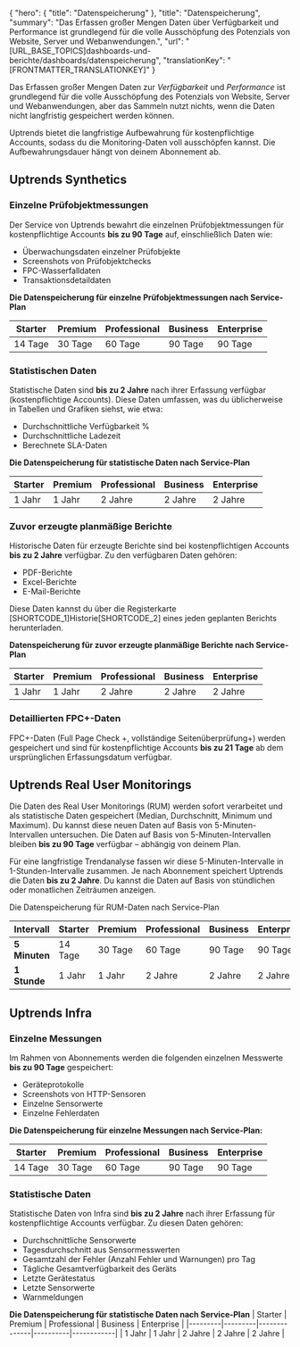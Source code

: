 {
  "hero": {
    "title": "Datenspeicherung"
  },
  "title": "Datenspeicherung",
  "summary": "Das Erfassen großer Mengen Daten über Verfügbarkeit und Performance ist grundlegend für die volle Ausschöpfung des Potenzials von Website, Server und Webanwendungen.",
  "url": "[URL_BASE_TOPICS]dashboards-und-berichte/dashboards/datenspeicherung",
  "translationKey": "[FRONTMATTER_TRANSLATIONKEY]"
}

Das Erfassen großer Mengen Daten zur *Verfügbarkeit* und *Performance* ist grundlegend für die volle Ausschöpfung des Potenzials von Website, Server und Webanwendungen, aber das Sammeln nutzt nichts, wenn die Daten nicht langfristig gespeichert werden können.

Uptrends bietet die langfristige Aufbewahrung für kostenpflichtige Accounts, sodass du die Monitoring-Daten voll ausschöpfen kannst. Die Aufbewahrungsdauer hängt von deinem Abonnement ab.

## Uptrends Synthetics
### Einzelne Prüfobjektmessungen

Der Service von Uptrends bewahrt die einzelnen Prüfobjektmessungen für kostenpflichtige Accounts **bis zu 90 Tage** auf, einschließlich Daten wie:

-   Überwachungsdaten einzelner Prüfobjekte
-   Screenshots von Prüfobjektchecks
-   FPC-Wasserfalldaten
-   Transaktionsdetaildaten

**Die Datenspeicherung für einzelne Prüfobjektmessungen nach Service-Plan**

| Starter | Premium | Professional | Business | Enterprise |
|---------|---------|--------------|----------|------------|
| 14 Tage | 30 Tage | 60 Tage      | 90 Tage  | 90 Tage    |

### Statistischen Daten

Statistische Daten sind **bis zu 2 Jahre** nach ihrer Erfassung verfügbar (kostenpflichtige Accounts). Diese Daten umfassen, was du üblicherweise in Tabellen und Grafiken siehst, wie etwa:

-   Durchschnittliche Verfügbarkeit %
-   Durchschnittliche Ladezeit
-   Berechnete SLA-Daten

**Die Datenspeicherung für statistische Daten nach Service-Plan**

| Starter | Premium | Professional | Business | Enterprise |
|---------|---------|--------------|----------|------------|
| 1 Jahr  | 1 Jahr  | 2 Jahre      | 2 Jahre  | 2 Jahre    |

### Zuvor erzeugte planmäßige Berichte

Historische Daten für erzeugte Berichte sind bei kostenpflichtigen Accounts **bis zu 2 Jahre** verfügbar. Zu den verfügbaren Daten gehören:

-   PDF-Berichte
-   Excel-Berichte
-   E-Mail-Berichte

Diese Daten kannst du über die Registerkarte [SHORTCODE_1]Historie[SHORTCODE_2] eines jeden geplanten Berichts herunterladen.

**Datenspeicherung für zuvor erzeugte planmäßige Berichte nach Service-Plan**

| Starter | Premium | Professional | Business | Enterprise |
|---------|---------|--------------|----------|------------|
| 1 Jahr  | 1 Jahr  | 2 Jahre      | 2 Jahre  | 2 Jahre    |

### Detaillierten FPC\+-Daten

FPC\+-Daten (Full Page Check \+, vollständige Seitenüberprüfung\+) werden gespeichert und sind für kostenpflichtige Accounts **bis zu 21 Tage** ab dem ursprünglichen Erfassungsdatum verfügbar.

## Uptrends Real User Monitorings

Die Daten des Real User Monitorings (RUM) werden sofort verarbeitet und als statistische Daten gespeichert (Median, Durchschnitt, Minimum und Maximum). Du kannst diese neuen Daten auf Basis von 5-Minuten-Intervallen untersuchen. Die Daten auf Basis von 5-Minuten-Intervallen bleiben **bis zu 90 Tage** verfügbar – abhängig von deinem Plan.

Für eine langfristige Trendanalyse fassen wir diese 5-Minuten-Intervalle in 1-Stunden-Intervalle zusammen. Je nach Abonnement speichert Uptrends die Daten **bis zu 2 Jahre**. Du kannst die Daten auf Basis von stündlichen oder monatlichen Zeiträumen anzeigen.

Die Datenspeicherung für RUM-Daten nach Service-Plan

| Intervall     | Starter | Premium | Professional | Business | Enterprise |
|---------------|---------|---------|--------------|----------|------------|
| **5 Minuten** | 14 Tage | 30 Tage | 60 Tage      | 90 Tage  | 90 Tage    |
| **1 Stunde**  | 1 Jahr  | 1 Jahr  | 2 Jahre      | 2 Jahre  | 2 Jahre    |

## Uptrends Infra

### Einzelne Messungen

Im Rahmen von Abonnements werden die folgenden einzelnen Messwerte **bis zu 90 Tage** gespeichert:

- Geräteprotokolle
- Screenshots von HTTP-Sensoren
- Einzelne Sensorwerte
- Einzelne Fehlerdaten

**Die Datenspeicherung für einzelne Messungen nach Service-Plan:**

| Starter | Premium | Professional | Business | Enterprise |
|---------|---------|--------------|----------|------------|
| 14 Tage | 30 Tage | 60 Tage      | 90 Tage  | 90 Tage    |


### Statistische Daten

Statistische Daten von Infra sind **bis zu 2 Jahre** nach ihrer Erfassung für kostenpflichtige Accounts verfügbar. Zu diesen Daten gehören:

- Durchschnittliche Sensorwerte
- Tagesdurchschnitt aus Sensormesswerten
- Gesamtzahl der Fehler (Anzahl Fehler und Warnungen) pro Tag
- Tägliche Gesamtverfügbarkeit des Geräts
- Letzte Gerätestatus
- Letzte Sensorwerte
- Warnmeldungen

**Die Datenspeicherung für statistische Daten nach Service-Plan**
| Starter | Premium | Professional | Business | Enterprise |
|---------|---------|--------------|----------|------------|
| 1 Jahr  | 1 Jahr  | 2 Jahre      | 2 Jahre  | 2 Jahre    |